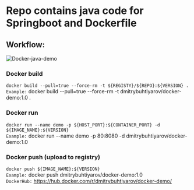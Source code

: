 # Repo contains java code for Springboot and Dockerfile  

## Workflow:
![Docker-java-demo](https://collabnix.com/wp-content/uploads/2018/03/ci-cd.png)

### Docker build
`docker build --pull=true --force-rm -t ${REGISTY}/${REPO}:${VERSION} .`
<br/>`Example:` docker build --pull=true --force-rm -t dmitrybuhtiyarov/docker-demo:1.0 .

### Docker run
`docker run --name demo -p ${HOST_PORT}:${CONTAINER_PORT} -d ${IMAGE_NAME}:${VERSION}`
<br/>`Example:` docker run --name demo -p 80:8080 -d dmitrybuhtiyarov/docker-demo:1.0

### Docker push (upload to registry)
`docker push ${IMAGE_NAME}:${VERSION}`
<br/>`Example:` docker push dmitrybuhtiyarov/docker-demo:1.0
<br/>`DockerHub:` https://hub.docker.com/r/dmitrybuhtiyarov/docker-demo/ 
